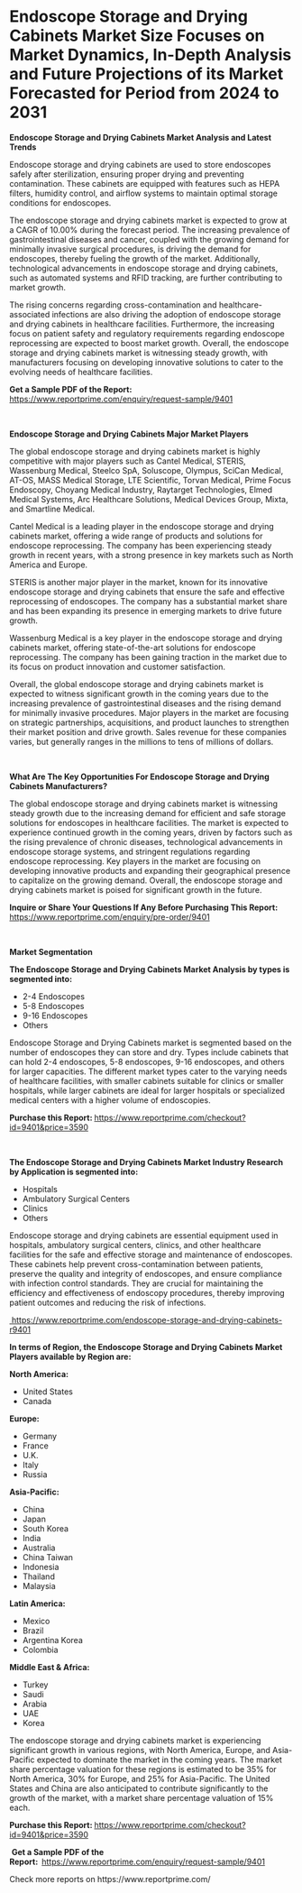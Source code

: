 <p><h1>Endoscope Storage and Drying Cabinets Market Size Focuses on Market Dynamics, In-Depth Analysis and Future Projections of its Market Forecasted for Period from 2024 to 2031</h1></p><p><strong>Endoscope Storage and Drying Cabinets Market Analysis and Latest Trends</strong></p>
<p><p>Endoscope storage and drying cabinets are used to store endoscopes safely after sterilization, ensuring proper drying and preventing contamination. These cabinets are equipped with features such as HEPA filters, humidity control, and airflow systems to maintain optimal storage conditions for endoscopes.</p><p>The endoscope storage and drying cabinets market is expected to grow at a CAGR of 10.00% during the forecast period. The increasing prevalence of gastrointestinal diseases and cancer, coupled with the growing demand for minimally invasive surgical procedures, is driving the demand for endoscopes, thereby fueling the growth of the market. Additionally, technological advancements in endoscope storage and drying cabinets, such as automated systems and RFID tracking, are further contributing to market growth.</p><p>The rising concerns regarding cross-contamination and healthcare-associated infections are also driving the adoption of endoscope storage and drying cabinets in healthcare facilities. Furthermore, the increasing focus on patient safety and regulatory requirements regarding endoscope reprocessing are expected to boost market growth. Overall, the endoscope storage and drying cabinets market is witnessing steady growth, with manufacturers focusing on developing innovative solutions to cater to the evolving needs of healthcare facilities.</p></p>
<p><strong>Get a Sample PDF of the Report:&nbsp;</strong> <a href="https://www.reportprime.com/enquiry/request-sample/9401">https://www.reportprime.com/enquiry/request-sample/9401</a></p>
<p>&nbsp;</p>
<p><strong>Endoscope Storage and Drying Cabinets Major Market Players</strong></p>
<p><p>The global endoscope storage and drying cabinets market is highly competitive with major players such as Cantel Medical, STERIS, Wassenburg Medical, Steelco SpA, Soluscope, Olympus, SciCan Medical, AT-OS, MASS Medical Storage, LTE Scientific, Torvan Medical, Prime Focus Endoscopy, Choyang Medical Industry, Raytarget Technologies, Elmed Medical Systems, Arc Healthcare Solutions, Medical Devices Group, Mixta, and Smartline Medical.</p><p>Cantel Medical is a leading player in the endoscope storage and drying cabinets market, offering a wide range of products and solutions for endoscope reprocessing. The company has been experiencing steady growth in recent years, with a strong presence in key markets such as North America and Europe.</p><p>STERIS is another major player in the market, known for its innovative endoscope storage and drying cabinets that ensure the safe and effective reprocessing of endoscopes. The company has a substantial market share and has been expanding its presence in emerging markets to drive future growth.</p><p>Wassenburg Medical is a key player in the endoscope storage and drying cabinets market, offering state-of-the-art solutions for endoscope reprocessing. The company has been gaining traction in the market due to its focus on product innovation and customer satisfaction.</p><p>Overall, the global endoscope storage and drying cabinets market is expected to witness significant growth in the coming years due to the increasing prevalence of gastrointestinal diseases and the rising demand for minimally invasive procedures. Major players in the market are focusing on strategic partnerships, acquisitions, and product launches to strengthen their market position and drive growth. Sales revenue for these companies varies, but generally ranges in the millions to tens of millions of dollars.</p></p>
<p>&nbsp;</p>
<p><strong>What Are The Key Opportunities For Endoscope Storage and Drying Cabinets Manufacturers?</strong></p>
<p><p>The global endoscope storage and drying cabinets market is witnessing steady growth due to the increasing demand for efficient and safe storage solutions for endoscopes in healthcare facilities. The market is expected to experience continued growth in the coming years, driven by factors such as the rising prevalence of chronic diseases, technological advancements in endoscope storage systems, and stringent regulations regarding endoscope reprocessing. Key players in the market are focusing on developing innovative products and expanding their geographical presence to capitalize on the growing demand. Overall, the endoscope storage and drying cabinets market is poised for significant growth in the future.</p></p>
<p><strong>Inquire or Share Your Questions If Any Before Purchasing This Report:</strong> <a href="https://www.reportprime.com/enquiry/pre-order/9401">https://www.reportprime.com/enquiry/pre-order/9401</a></p>
<p>&nbsp;</p>
<p><strong>Market Segmentation</strong></p>
<p><strong>The Endoscope Storage and Drying Cabinets Market Analysis by types is segmented into:</strong></p>
<p><ul><li>2-4 Endoscopes</li><li>5-8 Endoscopes</li><li>9-16 Endoscopes</li><li>Others</li></ul></p>
<p><p>Endoscope Storage and Drying Cabinets market is segmented based on the number of endoscopes they can store and dry. Types include cabinets that can hold 2-4 endoscopes, 5-8 endoscopes, 9-16 endoscopes, and others for larger capacities. The different market types cater to the varying needs of healthcare facilities, with smaller cabinets suitable for clinics or smaller hospitals, while larger cabinets are ideal for larger hospitals or specialized medical centers with a higher volume of endoscopies.</p></p>
<p><strong>Purchase this Report:&nbsp;</strong><a href="https://www.reportprime.com/checkout?id=9401&price=3590">https://www.reportprime.com/checkout?id=9401&price=3590</a></p>
<p>&nbsp;</p>
<p><strong>The Endoscope Storage and Drying Cabinets Market Industry Research by Application is segmented into:</strong></p>
<p><ul><li>Hospitals</li><li>Ambulatory Surgical Centers</li><li>Clinics</li><li>Others</li></ul></p>
<p><p>Endoscope storage and drying cabinets are essential equipment used in hospitals, ambulatory surgical centers, clinics, and other healthcare facilities for the safe and effective storage and maintenance of endoscopes. These cabinets help prevent cross-contamination between patients, preserve the quality and integrity of endoscopes, and ensure compliance with infection control standards. They are crucial for maintaining the efficiency and effectiveness of endoscopy procedures, thereby improving patient outcomes and reducing the risk of infections.</p></p>
<p><a href="https://www.reportprime.com/endoscope-storage-and-drying-cabinets-r9401">&nbsp;https://www.reportprime.com/endoscope-storage-and-drying-cabinets-r9401</a></p>
<p><strong>In terms of Region, the Endoscope Storage and Drying Cabinets Market Players available by Region are:</strong></p>
<p>
    <p> <strong> North America: </strong>
        <ul>
            <li>United States</li>
            <li>Canada</li>
        </ul>
        </p> 
    <p> <strong> Europe: </strong>
        <ul>
            <li>Germany</li>
            <li>France</li>
            <li>U.K.</li>
            <li>Italy</li>
            <li>Russia</li>
        </ul>
        </p> 
    <p> <strong> Asia-Pacific: </strong>
        <ul>
            <li>China</li>
            <li>Japan</li>
            <li>South Korea</li>
            <li>India</li>
            <li>Australia</li>
            <li>China Taiwan</li>
            <li>Indonesia</li>
            <li>Thailand</li>
            <li>Malaysia</li>
        </ul>
        </p> 
    <p> <strong> Latin America: </strong>
        <ul>
            <li>Mexico</li>
            <li>Brazil</li>
            <li>Argentina Korea</li>
            <li>Colombia</li>
        </ul>
        </p> 
    <p> <strong> Middle East & Africa: </strong>
        <ul>
            <li>Turkey</li>
            <li>Saudi</li>
            <li>Arabia</li>
            <li>UAE</li>
            <li>Korea</li>
        </ul>
    </p>
    </p>
<p><p>The endoscope storage and drying cabinets market is experiencing significant growth in various regions, with North America, Europe, and Asia-Pacific expected to dominate the market in the coming years. The market share percentage valuation for these regions is estimated to be 35% for North America, 30% for Europe, and 25% for Asia-Pacific. The United States and China are also anticipated to contribute significantly to the growth of the market, with a market share percentage valuation of 15% each.</p></p>
<p><strong>Purchase this Report: </strong><a href="https://www.reportprime.com/checkout?id=9401&price=3590">https://www.reportprime.com/checkout?id=9401&price=3590</a></p>
<p>&nbsp;<strong>Get a Sample PDF of the Report:&nbsp;&nbsp;</strong><a href="https://www.reportprime.com/enquiry/request-sample/9401">https://www.reportprime.com/enquiry/request-sample/9401</a></p>
<p><strong></strong></p>
<p>Check more reports on https://www.reportprime.com/</p>
